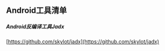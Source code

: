## Android工具清单  


##### Android反编译工具Jadx  
[https://github.com/skylot/jadx](https://github.com/skylot/jadx)  


